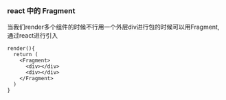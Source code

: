 ### react 中的 Fragment
当我们render多个组件的时候不行用一个外层div进行包的时候可以用Fragment,通过react进行引入

```
render(){
  return (
    <Fragment>
      <div></div>
      <div></div>
    </Fragment>
  )
}
```
